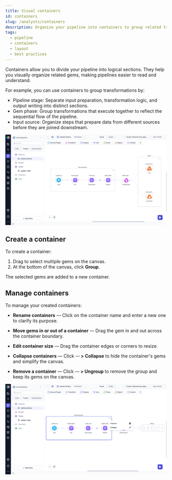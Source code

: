 ```yaml
---
title: Visual containers
id: containers
slug: /analysts/containers
description: Organize your pipeline into containers to group related transformations
tags:
  - pipeline
  - containers
  - layout
  - best practices
---
```


Containers allow you to divide your pipeline into logical sections. They help you visually organize related gems, making pipelines easier to read and understand.

For example, you can use containers to group transformations by:

- Pipeline stage: Separate input preparation, transformation logic, and output writing into distinct sections.
- Gem phase: Group transformations that execute together to reflect the sequential flow of the pipeline.
- Input source: Organize steps that prepare data from different sources before they are joined downstream.

![Pipeline grouped into two visual containers](img/grouped-pipeline.png)

## Create a container

To create a container:

1. Drag to select multiple gems on the canvas.
1. At the bottom of the canvas, click **Group**.

The selected gems are added to a new container.

## Manage containers

To manage your created containers:

- **Rename containers** — Click on the container name and enter a new one to clarify its purpose.

- **Move gems in or out of a container** — Drag the gem in and out across the container boundary.

- **Edit container size** — Drag the container edges or corners to resize.

- **Collapse containers** — Click **⋯ > Collapse** to hide the container's gems and simplify the canvas.

- **Remove a container** — Click **⋯ > Ungroup** to remove the group and keep its gems on the canvas.

![Pipeline with collapsed container](img/collapsed-groups.png)
